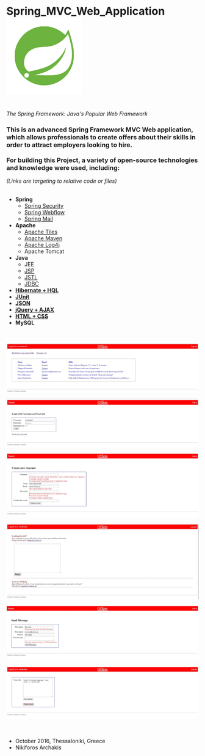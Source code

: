 # Spring_MVC_Web_Application &nbsp; &nbsp; &nbsp; &nbsp; &nbsp; <a href="https://spring.io/" target="_blank"> <img src="/WebContent/resources/spring.png"> </a>
<br>
<i>The Spring Framework: Java's Popular Web Framework</i>


<h3>This is an advanced Spring Framework MVC Web application, which allows professionals to create offers about their skills in order to attract employers looking to hire.<br> <br> For building this Project, a variety of open-source technologies and knowledge were used, including:</h3>


<i>(Links are targeting to relative code or files)</i>
<br>
<br>
<ul>
  <li>
      <b>Spring</b>
      <ul>
        <li>
            <a target="_blank" href="/src/com/caveofprogramming/spring/web/config/security-context.xml" >Spring Security </a>
        </li>
        <li>
             <a href="/WebContent/WEB-INF/flows/contact-flow.xml" target="_blank">Spring Webflow</a>
        </li>
        <li>
            <a href="/WebContent/WEB-INF/offers-servlet.xml" target="_blank">Spring Mail </a>
        </li>
      </ul>
  </li>
  <li>
      <b>Apache</b>
      <ul>
        <li>
            <a href="/WebContent/WEB-INF/layout/default.xml" target="_blank">Apache Tiles </a> 
        </li>
        <li>
            <a href="/pom.xml" target="_blank">Apache Maven </a> 
        </li>
        <li>
            <a href="/src/log4j.properties" target="_blank">Apache Log4j</a> 
        </li>
        <li>
            Apache Tomcat
        </li>
      </ul>
  </li>
  <li>
      <b>Java</b>
      <ul>
      <li>
            JEE 
        </li>
        <li>
            <a href="/WebContent/WEB-INF/tiles/" target="_blank">JSP </a> 
        </li>
        <li>
             <a href="/WebContent/WEB-INF/tiles/header.jsp" target="_blank">JSTL </a>   
        </li>
        <li>
            <a href="/test/com/caveofprogramming/spring/web/test/config/datasource.xml" target="_blank"> JDBC </a>
        </li>
      </ul>
  </li>

  <li>
    <a href="/src/com/caveofprogramming/spring/web/dao/OffersDAO.java" target="_blank"> <b>Hibernate + HQL</b> </a>
  </li>
  
  <li>   
     <a href="/test/com/caveofprogramming/spring/web/test/tests/" target="_blank"> <b>JUnit</b> </a> 
  </li>
  <li>
     <a href="/src/com/caveofprogramming/spring/web/controllers/LoginController.java" target="_blank"> <b>JSON</b> </a>  
  </li>
  <li>
    <a href="/WebContent/WEB-INF/tiles/messages.jsp" target="_blank"> <b>jQuery + AJAX</b> </a>   
  </li>
  <li>
    <a href="/WebContent/resources/css/main.css" target="_blank"> <b>HTML + CSS</b> </a>   
  </li>
  <li>
      <b>MySQL</b>
  </li>
      
</ul>
</b>

<br>


 	
<a href="/WebContent/resources/index.JPG"><img src="WebContent/resources/index.JPG"></a>
	
	
 	
<a href="/WebContent/resources/loginForm.JPG"><img src="WebContent/resources/loginForm.JPG"> </a>
	
	
  	
<a href="/WebContent/resources/validation.jpg"><img src="WebContent/resources/validation.jpg"></a>
	

<a href="/WebContent/resources/messages.JPG"><img src="WebContent/resources/messages.JPG"></a>
	
	

<a href="/WebContent/resources/sendMessage.JPG"><img src="WebContent/resources/sendMessage.JPG"></a>
	
	
  
<a href="/WebContent/resources/update.JPG"><img src="WebContent/resources/update.JPG"></a>

<br>
<ul>
  <li>October 2016, Thessaloniki, Greece</li>
  <li>Nikiforos Archakis</li>
</ul>

